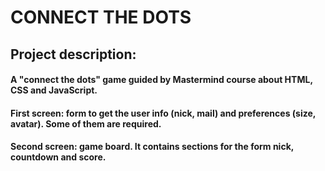 # CONNECT THE DOTS

## Project description:
#### A "connect the dots" game guided by Mastermind course about HTML, CSS and JavaScript.
#### First screen: form to get the user info (nick, mail) and preferences (size, avatar). Some of them are required.
#### Second screen: game board. It contains sections for the form nick, countdown and score.